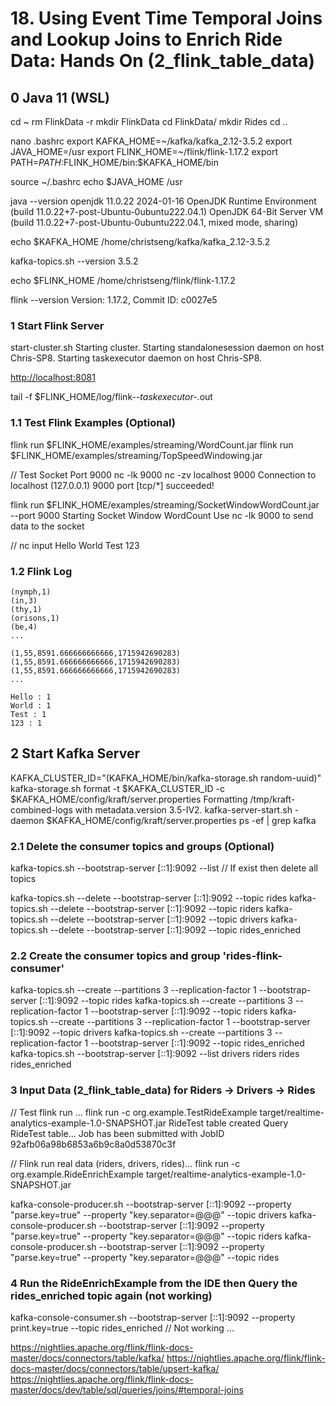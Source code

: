 # 18. Using Event Time Temporal Joins and Lookup Joins to Enrich Ride Data: Hands On (2_flink_table_data)

## 0 Java 11 (WSL)

cd ~
rm FlinkData -r
mkdir FlinkData
cd FlinkData/
mkdir Rides
cd ..

nano .bashrc
    export KAFKA_HOME=~/kafka/kafka_2.12-3.5.2
    export JAVA_HOME=/usr
    export FLINK_HOME=~/flink/flink-1.17.2
    export PATH=$PATH:$FLINK_HOME/bin:$KAFKA_HOME/bin

source ~/.bashrc
echo $JAVA_HOME
    /usr

java --version
    openjdk 11.0.22 2024-01-16
    OpenJDK Runtime Environment (build 11.0.22+7-post-Ubuntu-0ubuntu222.04.1)
    OpenJDK 64-Bit Server VM (build 11.0.22+7-post-Ubuntu-0ubuntu222.04.1, mixed mode, sharing)

echo $KAFKA_HOME
    /home/christseng/kafka/kafka_2.12-3.5.2

kafka-topics.sh --version
    3.5.2

echo $FLINK_HOME
    /home/christseng/flink/flink-1.17.2

flink --version
    Version: 1.17.2, Commit ID: c0027e5

### 1 Start Flink Server

start-cluster.sh
    Starting cluster.
    Starting standalonesession daemon on host Chris-SP8.
    Starting taskexecutor daemon on host Chris-SP8.

<http://localhost:8081>

tail -f $FLINK_HOME/log/flink-*-taskexecutor-*.out

### 1.1 Test Flink Examples (Optional)

flink run $FLINK_HOME/examples/streaming/WordCount.jar
flink run $FLINK_HOME/examples/streaming/TopSpeedWindowing.jar

// Test Socket Port 9000
nc -lk 9000
nc -zv localhost 9000
    Connection to localhost (127.0.0.1) 9000 port [tcp/*] succeeded!

flink run $FLINK_HOME/examples/streaming/SocketWindowWordCount.jar --port 9000
    Starting Socket Window WordCount
    Use nc -lk 9000 to send data to the socket

// nc input
    Hello World
    Test 123

### 1.2 Flink Log

    (nymph,1)
    (in,3)
    (thy,1)
    (orisons,1)
    (be,4)
    ...

    (1,55,8591.666666666666,1715942690283)
    (1,55,8591.666666666666,1715942690283)
    (1,55,8591.666666666666,1715942690283)
    ...

    Hello : 1
    World : 1
    Test : 1
    123 : 1

## 2 Start Kafka Server

KAFKA_CLUSTER_ID="$($KAFKA_HOME/bin/kafka-storage.sh random-uuid)"
kafka-storage.sh format -t $KAFKA_CLUSTER_ID -c $KAFKA_HOME/config/kraft/server.properties
    Formatting /tmp/kraft-combined-logs with metadata.version 3.5-IV2.
kafka-server-start.sh -daemon $KAFKA_HOME/config/kraft/server.properties
ps -ef | grep kafka

### 2.1 Delete the consumer topics and groups (Optional)

kafka-topics.sh --bootstrap-server [::1]:9092 --list
// If exist then delete all topics

kafka-topics.sh --delete --bootstrap-server [::1]:9092 --topic rides
kafka-topics.sh --delete --bootstrap-server [::1]:9092 --topic riders
kafka-topics.sh --delete --bootstrap-server [::1]:9092 --topic drivers
kafka-topics.sh --delete --bootstrap-server [::1]:9092 --topic rides_enriched

### 2.2 Create the consumer topics and group 'rides-flink-consumer'

kafka-topics.sh --create --partitions 3 --replication-factor 1 --bootstrap-server [::1]:9092 --topic rides
kafka-topics.sh --create --partitions 3 --replication-factor 1 --bootstrap-server [::1]:9092 --topic riders
kafka-topics.sh --create --partitions 3 --replication-factor 1 --bootstrap-server [::1]:9092 --topic drivers
kafka-topics.sh --create --partitions 3 --replication-factor 1 --bootstrap-server [::1]:9092 --topic rides_enriched
kafka-topics.sh --bootstrap-server [::1]:9092 --list
    drivers
    riders
    rides
    rides_enriched

### 3 Input Data (2_flink_table_data) for Riders -> Drivers -> Rides

// Test flink run ...
flink run -c org.example.TestRideExample target/realtime-analytics-example-1.0-SNAPSHOT.jar
    RideTest table created
    Query RideTest table...
    Job has been submitted with JobID 92afb06a98b6853a6b9c8a0d53870c3f

// Flink run real data (riders, drivers, rides)...
flink run -c org.example.RideEnrichExample target/realtime-analytics-example-1.0-SNAPSHOT.jar

kafka-console-producer.sh --bootstrap-server [::1]:9092 --property "parse.key=true" --property "key.separator=@@@" --topic drivers
kafka-console-producer.sh --bootstrap-server [::1]:9092 --property "parse.key=true" --property "key.separator=@@@" --topic riders
kafka-console-producer.sh --bootstrap-server [::1]:9092 --property "parse.key=true" --property "key.separator=@@@" --topic rides

### 4 Run the RideEnrichExample from the IDE then Query the rides_enriched topic again (not working)

kafka-console-consumer.sh --bootstrap-server [::1]:9092 --property print.key=true --topic rides_enriched
// Not working ...

<https://nightlies.apache.org/flink/flink-docs-master/docs/connectors/table/kafka/>
<https://nightlies.apache.org/flink/flink-docs-master/docs/connectors/table/upsert-kafka/>
<https://nightlies.apache.org/flink/flink-docs-master/docs/dev/table/sql/queries/joins/#temporal-joins>
